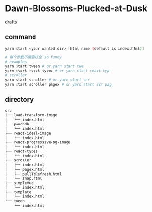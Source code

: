 # Dawn-Blossoms-Plucked-at-Dusk

drafts

## command

```sh
yarn start <your wanted dir> [html name (default is index.html)]

# 每个参数不需要打全 so funny
# examples
yarn start tween # or yarn start twe
yarn start react-types # or yarn start react-typ
# scroller
yarn start scroller # or yarn start scr
yarn start scroller pagex # or yarn start scr pag
```

## directory

<!--treebegin-->

```sh
src
├── load-transform-image
│   └── index.html
├── pouchdb
│   └── index.html
├── react-ideal-image
│   └── index.html
├── react-progressive-bg-image
│   └── index.html
├── react-types
│   └── index.html
├── scroller
│   ├── index.html
│   ├── pagex.html
│   ├── pullToRefresh.html
│   └── snap.html
├── simpleVue
│   └── index.html
├── template
│   └── index.html
└── tween
    └── index.html
```

<!--treeend-->

